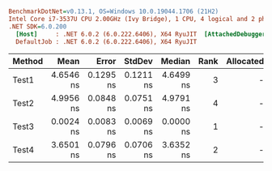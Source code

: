 ``` ini

BenchmarkDotNet=v0.13.1, OS=Windows 10.0.19044.1706 (21H2)
Intel Core i7-3537U CPU 2.00GHz (Ivy Bridge), 1 CPU, 4 logical and 2 physical cores
.NET SDK=6.0.200
  [Host]     : .NET 6.0.2 (6.0.222.6406), X64 RyuJIT  [AttachedDebugger]
  DefaultJob : .NET 6.0.2 (6.0.222.6406), X64 RyuJIT


```
| Method |      Mean |     Error |    StdDev |    Median | Rank | Allocated |
|------- |----------:|----------:|----------:|----------:|-----:|----------:|
|  Test1 | 4.6546 ns | 0.1295 ns | 0.1211 ns | 4.6499 ns |    3 |         - |
|  Test2 | 4.9956 ns | 0.0848 ns | 0.0751 ns | 4.9791 ns |    4 |         - |
|  Test3 | 0.0024 ns | 0.0083 ns | 0.0069 ns | 0.0000 ns |    1 |         - |
|  Test4 | 3.6501 ns | 0.0796 ns | 0.0706 ns | 3.6352 ns |    2 |         - |
